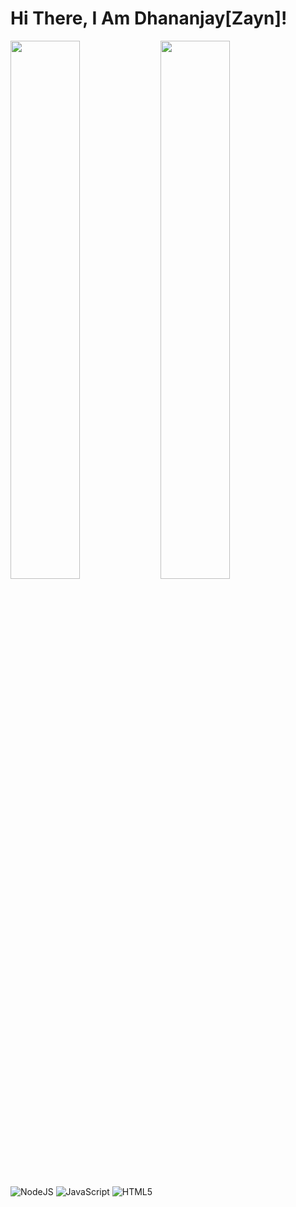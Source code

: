 # Hi There, I Am Dhananjay[Zayn]!

<img align="left" width="47%" src="https://github-readme-stats.vercel.app/api?username=ItsZaynMalik&show_icons=true&theme=radical"/>

<img align="left" width="47%" src="https://github-readme-stats.vercel.app/api/top-langs/?username=ItsZaynMalik&layout=compact"/>

![NodeJS](https://img.shields.io/badge/node.js-6DA55F?style=for-the-badge&logo=node.js&logoColor=white)
![JavaScript](https://img.shields.io/badge/javascript-%23323330.svg?style=for-the-badge&logo=javascript&logoColor=%23F7DF1E)
![HTML5](https://img.shields.io/badge/html5-%23E34F26.svg?style=for-the-badge&logo=html5&logoColor=white)
